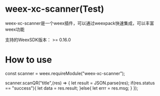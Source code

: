 # weex-xc-scanner(Test)
weex-xc-scanner是一个weex插件，可以通过weexpack快速集成，可以丰富weex功能

支持的WeexSDK版本： >= 0.16.0

# How to use

const scanner = weex.requireModule("weex-xc-scanner");

scanner.scanQR("title",(res) => {
    let result = JSON.parse(res);
    if(res.status == "success"){
        let data = res.result;
    }else{
        let errr = res.msg;
    }
});


